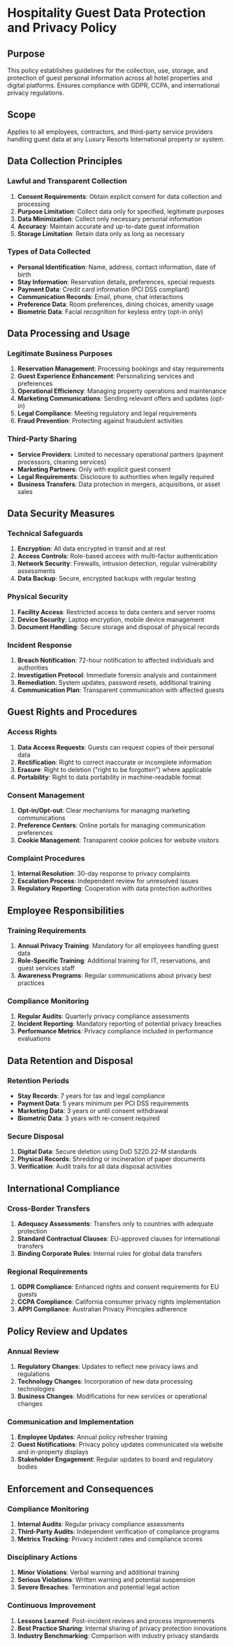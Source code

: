 # Hospitality Guest Data Protection and Privacy Policy

## Purpose
This policy establishes guidelines for the collection, use, storage, and protection of guest personal information across all hotel properties and digital platforms. Ensures compliance with GDPR, CCPA, and international privacy regulations.

## Scope
Applies to all employees, contractors, and third-party service providers handling guest data at any Luxury Resorts International property or system.

## Data Collection Principles

### Lawful and Transparent Collection
1. **Consent Requirements**: Obtain explicit consent for data collection and processing
2. **Purpose Limitation**: Collect data only for specified, legitimate purposes
3. **Data Minimization**: Collect only necessary personal information
4. **Accuracy**: Maintain accurate and up-to-date guest information
5. **Storage Limitation**: Retain data only as long as necessary

### Types of Data Collected
- **Personal Identification**: Name, address, contact information, date of birth
- **Stay Information**: Reservation details, preferences, special requests
- **Payment Data**: Credit card information (PCI DSS compliant)
- **Communication Records**: Email, phone, chat interactions
- **Preference Data**: Room preferences, dining choices, amenity usage
- **Biometric Data**: Facial recognition for keyless entry (opt-in only)

## Data Processing and Usage

### Legitimate Business Purposes
1. **Reservation Management**: Processing bookings and stay requirements
2. **Guest Experience Enhancement**: Personalizing services and preferences
3. **Operational Efficiency**: Managing property operations and maintenance
4. **Marketing Communications**: Sending relevant offers and updates (opt-in)
5. **Legal Compliance**: Meeting regulatory and legal requirements
6. **Fraud Prevention**: Protecting against fraudulent activities

### Third-Party Sharing
- **Service Providers**: Limited to necessary operational partners (payment processors, cleaning services)
- **Marketing Partners**: Only with explicit guest consent
- **Legal Requirements**: Disclosure to authorities when legally required
- **Business Transfers**: Data protection in mergers, acquisitions, or asset sales

## Data Security Measures

### Technical Safeguards
1. **Encryption**: All data encrypted in transit and at rest
2. **Access Controls**: Role-based access with multi-factor authentication
3. **Network Security**: Firewalls, intrusion detection, regular vulnerability assessments
4. **Data Backup**: Secure, encrypted backups with regular testing

### Physical Security
1. **Facility Access**: Restricted access to data centers and server rooms
2. **Device Security**: Laptop encryption, mobile device management
3. **Document Handling**: Secure storage and disposal of physical records

### Incident Response
1. **Breach Notification**: 72-hour notification to affected individuals and authorities
2. **Investigation Protocol**: Immediate forensic analysis and containment
3. **Remediation**: System updates, password resets, additional training
4. **Communication Plan**: Transparent communication with affected guests

## Guest Rights and Procedures

### Access Rights
1. **Data Access Requests**: Guests can request copies of their personal data
2. **Rectification**: Right to correct inaccurate or incomplete information
3. **Erasure**: Right to deletion ("right to be forgotten") where applicable
4. **Portability**: Right to data portability in machine-readable format

### Consent Management
1. **Opt-in/Opt-out**: Clear mechanisms for managing marketing communications
2. **Preference Centers**: Online portals for managing communication preferences
3. **Cookie Management**: Transparent cookie policies for website visitors

### Complaint Procedures
1. **Internal Resolution**: 30-day response to privacy complaints
2. **Escalation Process**: Independent review for unresolved issues
3. **Regulatory Reporting**: Cooperation with data protection authorities

## Employee Responsibilities

### Training Requirements
1. **Annual Privacy Training**: Mandatory for all employees handling guest data
2. **Role-Specific Training**: Additional training for IT, reservations, and guest services staff
3. **Awareness Programs**: Regular communications about privacy best practices

### Compliance Monitoring
1. **Regular Audits**: Quarterly privacy compliance assessments
2. **Incident Reporting**: Mandatory reporting of potential privacy breaches
3. **Performance Metrics**: Privacy compliance included in performance evaluations

## Data Retention and Disposal

### Retention Periods
- **Stay Records**: 7 years for tax and legal compliance
- **Payment Data**: 5 years minimum per PCI DSS requirements
- **Marketing Data**: 3 years or until consent withdrawal
- **Biometric Data**: 3 years with re-consent required

### Secure Disposal
1. **Digital Data**: Secure deletion using DoD 5220.22-M standards
2. **Physical Records**: Shredding or incineration of paper documents
3. **Verification**: Audit trails for all data disposal activities

## International Compliance

### Cross-Border Transfers
1. **Adequacy Assessments**: Transfers only to countries with adequate protection
2. **Standard Contractual Clauses**: EU-approved clauses for international transfers
3. **Binding Corporate Rules**: Internal rules for global data transfers

### Regional Requirements
1. **GDPR Compliance**: Enhanced rights and consent requirements for EU guests
2. **CCPA Compliance**: California consumer privacy rights implementation
3. **APPI Compliance**: Australian Privacy Principles adherence

## Policy Review and Updates

### Annual Review
1. **Regulatory Changes**: Updates to reflect new privacy laws and regulations
2. **Technology Changes**: Incorporation of new data processing technologies
3. **Business Changes**: Modifications for new services or operational changes

### Communication and Implementation
1. **Employee Updates**: Annual policy refresher training
2. **Guest Notifications**: Privacy policy updates communicated via website and in-property displays
3. **Stakeholder Engagement**: Regular updates to board and regulatory bodies

## Enforcement and Consequences

### Compliance Monitoring
1. **Internal Audits**: Regular privacy compliance assessments
2. **Third-Party Audits**: Independent verification of compliance programs
3. **Metrics Tracking**: Privacy incident rates and compliance scores

### Disciplinary Actions
1. **Minor Violations**: Verbal warning and additional training
2. **Serious Violations**: Written warning and potential suspension
3. **Severe Breaches**: Termination and potential legal action

### Continuous Improvement
1. **Lessons Learned**: Post-incident reviews and process improvements
2. **Best Practice Sharing**: Internal sharing of privacy protection innovations
3. **Industry Benchmarking**: Comparison with industry privacy standards